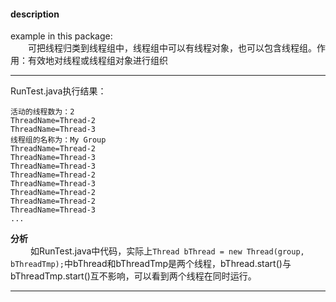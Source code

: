 #### description
example in this package:    
&emsp;&emsp;可把线程归类到线程组中，线程组中可以有线程对象，也可以包含线程组。作用：有效地对线程或线程组对象进行组织

*** 
RunTest.java执行结果：
```
活动的线程数为：2
ThreadName=Thread-2
ThreadName=Thread-3
线程组的名称为：My Group
ThreadName=Thread-2
ThreadName=Thread-3
ThreadName=Thread-3
ThreadName=Thread-2
ThreadName=Thread-3
ThreadName=Thread-2
ThreadName=Thread-2
ThreadName=Thread-3
...
```
**分析**    
&emsp;&emsp; 如RunTest.java中代码，实际上```Thread bThread = new Thread(group, bThreadTmp);```中bThread和bThreadTmp是两个线程，bThread.start()与bThreadTmp.start()互不影响，可以看到两个线程在同时运行。
***